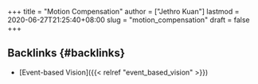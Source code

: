 +++
title = "Motion Compensation"
author = ["Jethro Kuan"]
lastmod = 2020-06-27T21:25:40+08:00
slug = "motion_compensation"
draft = false
+++

## Backlinks {#backlinks}

- [Event-based Vision]({{< relref "event_based_vision" >}})
